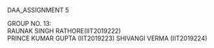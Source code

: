 DAA_ASSIGNMENT 5

GROUP NO. 13:      
RAUNAK SINGH RATHORE(IIT2019222)       
      PRINCE KUMAR GUPTA  (IIT2019223)
            SHIVANGI VERMA      (IIT2019224)
